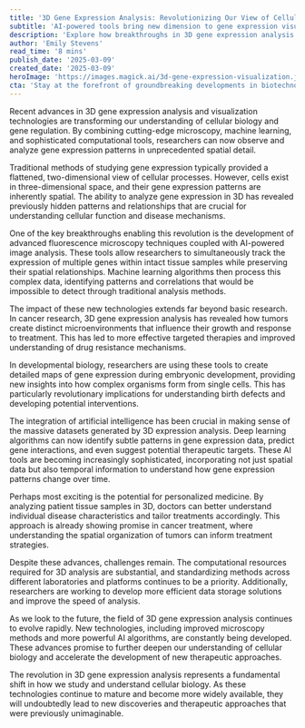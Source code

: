 ```yaml
---
title: '3D Gene Expression Analysis: Revolutionizing Our View of Cellular Biology'
subtitle: 'AI-powered tools bring new dimension to gene expression visualization'
description: 'Explore how breakthroughs in 3D gene expression analysis and visualization technologies are transforming our understanding of cellular biology and gene regulation with the help of AI-powered tools.'
author: 'Emily Stevens'
read_time: '8 mins'
publish_date: '2025-03-09'
created_date: '2025-03-09'
heroImage: 'https://images.magick.ai/3d-gene-expression-visualization.jpg'
cta: 'Stay at the forefront of groundbreaking developments in biotechnology and AI. Follow us on LinkedIn for regular updates on how technology is transforming our understanding of life sciences.'
---
```


Recent advances in 3D gene expression analysis and visualization technologies are transforming our understanding of cellular biology and gene regulation. By combining cutting-edge microscopy, machine learning, and sophisticated computational tools, researchers can now observe and analyze gene expression patterns in unprecedented spatial detail.

Traditional methods of studying gene expression typically provided a flattened, two-dimensional view of cellular processes. However, cells exist in three-dimensional space, and their gene expression patterns are inherently spatial. The ability to analyze gene expression in 3D has revealed previously hidden patterns and relationships that are crucial for understanding cellular function and disease mechanisms.

One of the key breakthroughs enabling this revolution is the development of advanced fluorescence microscopy techniques coupled with AI-powered image analysis. These tools allow researchers to simultaneously track the expression of multiple genes within intact tissue samples while preserving their spatial relationships. Machine learning algorithms then process this complex data, identifying patterns and correlations that would be impossible to detect through traditional analysis methods.

The impact of these new technologies extends far beyond basic research. In cancer research, 3D gene expression analysis has revealed how tumors create distinct microenvironments that influence their growth and response to treatment. This has led to more effective targeted therapies and improved understanding of drug resistance mechanisms.

In developmental biology, researchers are using these tools to create detailed maps of gene expression during embryonic development, providing new insights into how complex organisms form from single cells. This has particularly revolutionary implications for understanding birth defects and developing potential interventions.

The integration of artificial intelligence has been crucial in making sense of the massive datasets generated by 3D expression analysis. Deep learning algorithms can now identify subtle patterns in gene expression data, predict gene interactions, and even suggest potential therapeutic targets. These AI tools are becoming increasingly sophisticated, incorporating not just spatial data but also temporal information to understand how gene expression patterns change over time.

Perhaps most exciting is the potential for personalized medicine. By analyzing patient tissue samples in 3D, doctors can better understand individual disease characteristics and tailor treatments accordingly. This approach is already showing promise in cancer treatment, where understanding the spatial organization of tumors can inform treatment strategies.

Despite these advances, challenges remain. The computational resources required for 3D analysis are substantial, and standardizing methods across different laboratories and platforms continues to be a priority. Additionally, researchers are working to develop more efficient data storage solutions and improve the speed of analysis.

As we look to the future, the field of 3D gene expression analysis continues to evolve rapidly. New technologies, including improved microscopy methods and more powerful AI algorithms, are constantly being developed. These advances promise to further deepen our understanding of cellular biology and accelerate the development of new therapeutic approaches.

The revolution in 3D gene expression analysis represents a fundamental shift in how we study and understand cellular biology. As these technologies continue to mature and become more widely available, they will undoubtedly lead to new discoveries and therapeutic approaches that were previously unimaginable.